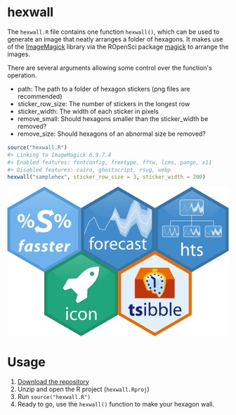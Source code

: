 
<!-- README.md is generated from README.Rmd. Please edit that file -->
hexwall
=======

The `hexwall.R` file contains one function `hexwall()`, which can be used to generate an image that neatly arranges a folder of hexagons. It makes use of the [ImageMagick](https://www.imagemagick.org/) library via the ROpenSci package [magick](https://github.com/ropensci/magick) to arrange the images.

There are several arguments allowing some control over the function's operation.

-   path: The path to a folder of hexagon stickers (png files are recommended)
-   sticker\_row\_size: The number of stickers in the longest row
-   sticker\_width: The width of each sticker in pixels
-   remove\_small: Should hexagons smaller than the sticker\_width be removed?
-   remove\_size: Should hexagons of an abnormal size be removed?

``` r
source("hexwall.R")
#> Linking to ImageMagick 6.9.7.4
#> Enabled features: fontconfig, freetype, fftw, lcms, pango, x11
#> Disabled features: cairo, ghostscript, rsvg, webp
hexwall("samplehex", sticker_row_size = 3, sticker_width = 200)
```

<img src="README_files/figure-markdown_github/example-1.png" width="600" />

Usage
=====

1.  [Download the repository](https://github.com/mitchelloharawild/hexwall/archive/master.zip)
2.  Unzip and open the R project (`hexwall.Rproj`)
3.  Run `source("hexwall.R")`
4.  Ready to go, use the `hexwall()` function to make your hexagon wall.
